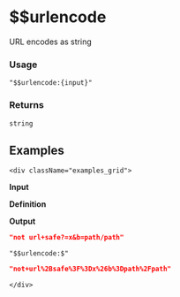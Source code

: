 # $$urlencode

URL encodes as string

### Usage
```transformers
"$$urlencode:{input}"
```
### Returns
`string`

## Examples
```mdx-code-block
<div className="examples_grid">
```

**Input**

**Definition**

**Output**


```json
"not url+safe?=x&b=path/path"
```
```transformers
"$$urlencode:$"
```
```json
"not+url%2Bsafe%3F%3Dx%26b%3Dpath%2Fpath"
```

```mdx-code-block
</div>
```
